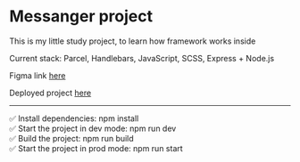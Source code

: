 # Messanger project
This is my little study project, to learn how framework works inside 

Current stack: Parcel, Handlebars, JavaScript, SCSS, Express + Node.js

Figma link [here](https://www.figma.com/file/vhdI8BVGn279kYa3bMS54K/Messanger?node-id=0%3A1)

Deployed project [here](https://soft-torte-46ed76.netlify.app)

----
✅ Install dependencies: npm install \
✅ Start the project in dev mode: npm run dev \
✅ Build the project: npm run build \
✅ Start the project in prod mode: npm run start


